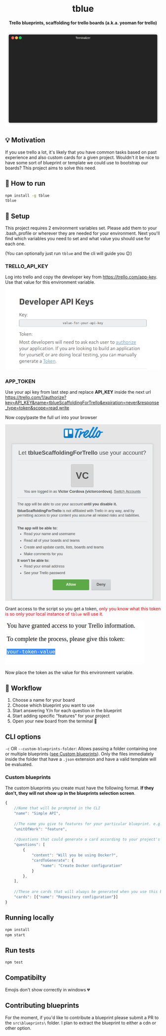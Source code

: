 <h1 align="center">
  <br>
  tblue
  <br>
</h1>

<h4 align="center">Trello blueprints, scaffolding for trello boards (a.k.a. yeoman for trello)</h4>

![Demo](./demo.gif)

## 💡 Motivation
If you use trello a lot, it's likely that you have common tasks based on past experience and also custom cards for a given project. Wouldn't it be nice to have some sort of blueprint or template we could use to bootstrap our boards? This project aims to solve this need.

## 🏃 How to run
```sh
npm install -g tblue
tblue
```

## 🔧 Setup
This project requires 2 environment variables set. Please add them to your .bash_profile or wherever they are needed for your environment. Next you'll find which variables you need to set and what value you should use for each one.

(You can optionally just run `tblue` and the cli will guide you 😉)

### TRELLO_API_KEY
Log into trello and copy the developer key from https://trello.com/app-key. Use that value for this environment variable.
![Api Key](./api_key.png)

### APP_TOKEN
Use your api key from last step and replace **API_KEY** inside the next url https://trello.com/1/authorize?key=API_KEY&name=tblueScaffoldingForTrello&expiration=never&response_type=token&scope=read,write

Now copy/paste the full url into your browser

![Api Key](./app_token.png)

Grant access to the script so you get a token, <span style="color:red">only you know what this token is so only your local instance of `tblue` 
will use it.</span>

![Api Key](./app_token2.png)

Now place the token as the value for this environment variable.

## 📜 Workflow
1. Choose a name for your board
2. Choose which blueprint you want to use
3. Start answering Y/n for each question in the blueprint
4. Start adding specific "features" for your project
5. Open your new board from the terminal 👶

## CLI options
`-c` OR `--custom-blueprints-folder`: Allows passing a folder containing one or multiple blueprints ([see Custom blueprints](#custom-blueprints)). Only the files immediately inside the folder that have a `.json` extension and have a valid template will be evaluated.

### Custom blueprints
The custom blueprints you create must have the following format. **If they don't, they will not show up in the blueprints selection screen**.
```js
{
    //Name that will be prompted in the CLI
    "name": "Simple API",

    //The name you give to features for your particular blueprint. e.g. feature, endpoint, article, etc
    "unitOfWork": "feature",

    //Questions that could generate a card according to your project's need
    "questions": [
        {
            "content": "Will you be using Docker?",
            "cardToGenerate": {
                "name": "Create Docker configuration"
            }
        },
    ],

    //These are cards that will always be generated when you use this blueprint
    "cards": [{"name": "Repository configuration"}]
}
```

## Running locally
```sh
npm install
npm start
```

## Run tests
```sh
npm test
```

## Compatibilty
Emojis don't show correctly in windows 💔

## Contributing blueprints
For the moment, if you'd like to contribute a blueprint please submit a PR to the `src\blueprints\` folder. I plan to extract the blueprint to either a cdn or other option.
